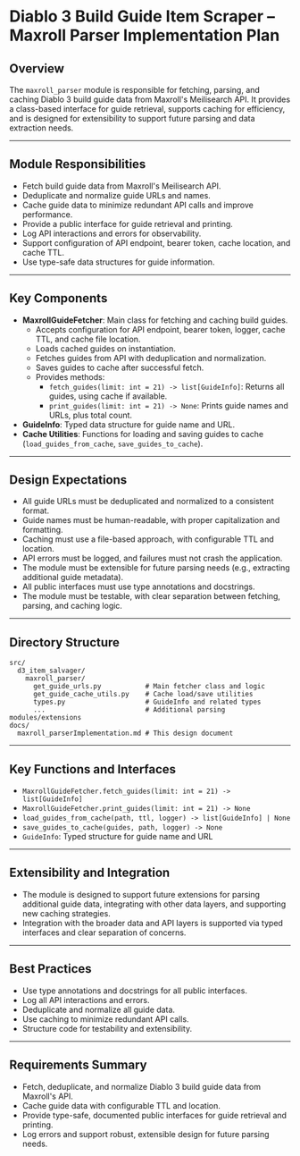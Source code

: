 # Diablo 3 Build Guide Item Scraper – Maxroll Parser Implementation Plan

## Overview

The `maxroll_parser` module is responsible for fetching, parsing, and caching Diablo 3 build guide data from Maxroll's Meilisearch API. It provides a class-based interface for guide retrieval, supports caching for efficiency, and is designed for extensibility to support future parsing and data extraction needs.

---

## Module Responsibilities

- Fetch build guide data from Maxroll's Meilisearch API.
- Deduplicate and normalize guide URLs and names.
- Cache guide data to minimize redundant API calls and improve performance.
- Provide a public interface for guide retrieval and printing.
- Log API interactions and errors for observability.
- Support configuration of API endpoint, bearer token, cache location, and cache TTL.
- Use type-safe data structures for guide information.

---

## Key Components

- **MaxrollGuideFetcher**: Main class for fetching and caching build guides.
  - Accepts configuration for API endpoint, bearer token, logger, cache TTL, and cache file location.
  - Loads cached guides on instantiation.
  - Fetches guides from API with deduplication and normalization.
  - Saves guides to cache after successful fetch.
  - Provides methods:
    - `fetch_guides(limit: int = 21) -> list[GuideInfo]`: Returns all guides, using cache if available.
    - `print_guides(limit: int = 21) -> None`: Prints guide names and URLs, plus total count.
- **GuideInfo**: Typed data structure for guide name and URL.
- **Cache Utilities**: Functions for loading and saving guides to cache (`load_guides_from_cache`, `save_guides_to_cache`).

---

## Design Expectations

- All guide URLs must be deduplicated and normalized to a consistent format.
- Guide names must be human-readable, with proper capitalization and formatting.
- Caching must use a file-based approach, with configurable TTL and location.
- API errors must be logged, and failures must not crash the application.
- The module must be extensible for future parsing needs (e.g., extracting additional guide metadata).
- All public interfaces must use type annotations and docstrings.
- The module must be testable, with clear separation between fetching, parsing, and caching logic.

---

## Directory Structure

```directory
src/
  d3_item_salvager/
    maxroll_parser/
      get_guide_urls.py           # Main fetcher class and logic
      get_guide_cache_utils.py    # Cache load/save utilities
      types.py                    # GuideInfo and related types
      ...                         # Additional parsing modules/extensions
docs/
  maxroll_parserImplementation.md # This design document

```

---

## Key Functions and Interfaces

- `MaxrollGuideFetcher.fetch_guides(limit: int = 21) -> list[GuideInfo]`
- `MaxrollGuideFetcher.print_guides(limit: int = 21) -> None`
- `load_guides_from_cache(path, ttl, logger) -> list[GuideInfo] | None`
- `save_guides_to_cache(guides, path, logger) -> None`
- `GuideInfo`: Typed structure for guide name and URL

---

## Extensibility and Integration

- The module is designed to support future extensions for parsing additional guide data, integrating with other data layers, and supporting new caching strategies.
- Integration with the broader data and API layers is supported via typed interfaces and clear separation of concerns.

---

## Best Practices

- Use type annotations and docstrings for all public interfaces.
- Log all API interactions and errors.
- Deduplicate and normalize all guide data.
- Use caching to minimize redundant API calls.
- Structure code for testability and extensibility.

---

## Requirements Summary

- Fetch, deduplicate, and normalize Diablo 3 build guide data from Maxroll's API.
- Cache guide data with configurable TTL and location.
- Provide type-safe, documented public interfaces for guide retrieval and printing.
- Log errors and support robust, extensible design for future parsing needs.
